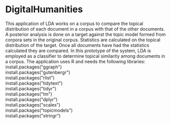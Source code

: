 # DigitalHumanities
This application of LDA works on a corpus to compare the topical distribution of each document in a corpus with that of the other documents.
A posterior analysis is done on a target against the topic model formed from corpora sets in the original corpus.
Statistics are calculated on the topical distribution of the target.
Once all documents have had the statistics calculated they are compared.
In this prototype of the system, LDA is employed as a classifier to determine topical similarity among documents in a corpus.
The application uses R and needs the following libraries:<br/>
install.packages("ggraph")<br/>
install.packages("gutenbergr")<br/>
install.packages("rlist")<br/>
install.packages("tidytext")<br/>
install.packages("tidyr")<br/>
install.packages("tm")<br/>
install.packages("dplyr")<br/>
install.packages("scales")<br/>
install.packages("topicmodels")<br/>
install.packages("stringr")<br/>
